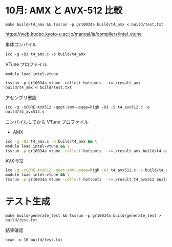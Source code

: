 
# 10月: AMX と AVX-512 比較

`make build/t4_amx && tssrun -p gr10034a build/t4_amx < build/test.txt`

https://web.kudpc.kyoto-u.ac.jp/manual/ja/compilers/intel_vtune

単体コンパイル 

`icc -g -O3 t4_amx.c -o build/t4_amx`

VTune プロファイル

`module load intel-vtune`

`tssrun -p gr10034a vtune -collect hotspots  -r=./result_amx build/t4_amx < build/test.txt`

アセンブリ確認

```
icc -g -xCORE-AVX512 -qopt-zmm-usage=high -O3 -S t4_avx512.c -o build/t4_avx512.s
```

コンパイルしてから VTune プロファイル

- AMX

```sh
icc -g -O3 t4_amx.c -o build/t4_amx && \
module load intel-vtune && \
tssrun -p gr10034a vtune -collect hotspots  -r=./result_amx build/t4_amx < build/test.txt
```

AVX-512
```sh
icc -g -xCORE-AVX512 -qopt-zmm-usage=high -O3 t4_avx512.c -o build/t4_avx512 && \
module load intel-vtune && \
tssrun -p gr10034a vtune -collect hotspots  -r=./result_t4_avx512 build/t4_avx512 < build/test.txt
```

# テスト生成

```
make build/generate_test && tssrun -p gr10034a build/generate_test > build/test.txt
```

結果確認

```
head -n 10 build/test.txt
```

